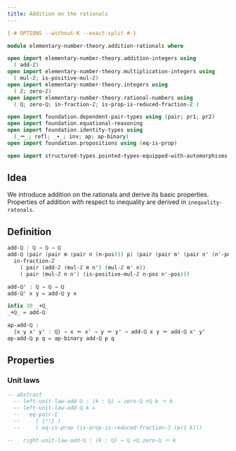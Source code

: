 ```yaml
---
title: Addition on the rationals
---
```


```agda
{-# OPTIONS --without-K --exact-split #-}

module elementary-number-theory.addition-rationals where

open import elementary-number-theory.addition-integers using
  ( add-ℤ)
open import elementary-number-theory.multiplication-integers using
  ( mul-ℤ; is-positive-mul-ℤ)
open import elementary-number-theory.integers using
  ( ℤ; zero-ℤ)
open import elementary-number-theory.rational-numbers using
  ( ℚ; zero-ℚ; in-fraction-ℤ; is-prop-is-reduced-fraction-ℤ )

open import foundation.dependent-pair-types using (pair; pr1; pr2)
open import foundation.equational-reasoning
open import foundation.identity-types using
  (_＝_; refl; _∙_; inv; ap; ap-binary)
open import foundation.propositions using (eq-is-prop)

open import structured-types.pointed-types-equipped-with-automorphisms
```

## Idea

We introduce addition on the rationals and derive its basic properties. Properties of addition with respect to inequality are derived in `inequality-ratonals`.

## Definition

```agda
add-ℚ : ℚ → ℚ → ℚ
add-ℚ (pair (pair m (pair n (n-pos))) p) (pair (pair m' (pair n' (n'-pos))) p') =
  in-fraction-ℤ
    ( pair (add-ℤ (mul-ℤ m n') (mul-ℤ m' n))
    ( pair (mul-ℤ n n') (is-positive-mul-ℤ n-pos n'-pos)))

add-ℚ' : ℚ → ℚ → ℚ
add-ℚ' x y = add-ℚ y x

infix 30 _+ℚ_
_+ℚ_ = add-ℚ

ap-add-ℚ :
  {x y x' y' : ℚ} → x ＝ x' → y ＝ y' → add-ℚ x y ＝ add-ℚ x' y'
ap-add-ℚ p q = ap-binary add-ℚ p q
```

## Properties

### Unit laws

```agda
-- abstract
  -- left-unit-law-add-ℚ : (k : ℚ) → zero-ℚ +ℚ k ＝ k
  -- left-unit-law-add-ℚ k =
  --   eq-pair-Σ
  --     ( {!!} )
  --     ( eq-is-prop (is-prop-is-reduced-fraction-ℤ (pr1 k)))

--   right-unit-law-add-ℚ : (k : ℚ) → ℚ +ℚ zero-ℚ ＝ k
```
